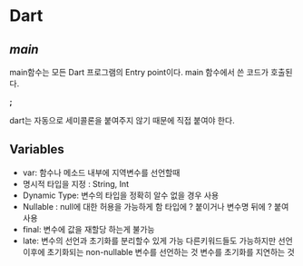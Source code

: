 # Dart

## _main_

main함수는 모든 Dart 프로그램의 Entry point이다.
main 함수에서 쓴 코드가 호출된다.

**;**

dart는 자동으로 세미콜론을 붙여주지 않기 때문에 직접 붙여야 한다.

## Variables

- var: 함수나 메소드 내부에 지역변수를 선언할때
- 명시적 타입을 지정 : String, Int
- Dynamic Type: 변수의 타입을 정확히 알수 없을 경우 사용
- Nullable : null에 대한 허용을 가능하게 함 타입에 ? 붙이거나 변수명 뒤에 ? 붙여 사용
- final: 변수에 값을 재할당 하는게 불가능
- late: 변수의 선언과 초기화를 분리할수 있게 가능 다른키워드들도 가능하지만 선언 이후에 초기화되는 non-nullable 변수를 선언하는 것 변수를 초기화를 지연하는 것
